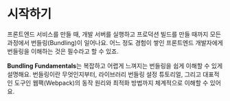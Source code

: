 # 시작하기

프론트엔드 서비스를 만들 때, 개발 서버를 실행하고 프로덕션 빌드를 만들 때까지 모든 과정에서 번들링(Bundling)이 일어나요. 어느 정도 경험이 쌓인 프론트엔드 개발자에게 번들링을 이해하는 것은 필수라고 할 수 있죠.

**Bundling Fundamentals**는 복잡하고 어렵게 느껴지는 번들링을 쉽게 이해할 수 있게 설명해요. 번들링이란 무엇인지부터, 라이브러리 번들링 설정 튜토리얼, 그리고 대표적인 도구인 웹팩(Webpack)의 동작 원리와 최적화 방법까지 체계적으로 이해할 수 있어요.
